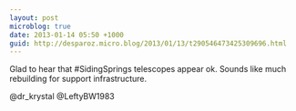 ```yaml
---
layout: post
microblog: true
date: 2013-01-14 05:50 +1000
guid: http://desparoz.micro.blog/2013/01/13/t290546473425309696.html
---
```

Glad to hear that #SidingSprings telescopes appear ok. Sounds like much rebuilding for support infrastructure. 

@dr_krystal @LeftyBW1983
